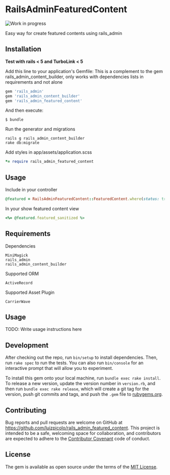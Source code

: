 # RailsAdminFeaturedContent

![Work in progress](http://messages.hellobits.com/warning.svg?message=Work%20in%20progress)

Easy way for create featured contents using rails_admin

## Installation

**Test with rails < 5 and TurboLink < 5**

Add this line to your application's Gemfile:
This is a complement to the gem rails_admin_content_builder, only works with dependencies lists in requirements and not alone

```ruby
gem 'rails_admin'
gem 'rails_admin_content_builder'
gem 'rails_admin_featured_content'
```

And then execute:

    $ bundle

Run the generator and migrations

    rails g rails_admin_content_builder
    rake db:migrate

Add styles in app/assets/application.scss

```ruby
*= require rails_admin_featured_content
```

## Usage

Include in your controller

```ruby
@featured = RailsAdminFeaturedContent::FeaturedContent.where(status: true).first
```

In your show featured content view

```ruby
<%= @featured.featured_sanitized %>
```

## Requirements

Dependencies

    MiniMagick
    rails_admin
    rails_admin_content_builder

Supported ORM

    ActiveRecord

Supported Asset Plugin

    CarrierWave


## Usage

TODO: Write usage instructions here

## Development

After checking out the repo, run `bin/setup` to install dependencies. Then, run `rake spec` to run the tests. You can also run `bin/console` for an interactive prompt that will allow you to experiment.

To install this gem onto your local machine, run `bundle exec rake install`. To release a new version, update the version number in `version.rb`, and then run `bundle exec rake release`, which will create a git tag for the version, push git commits and tags, and push the `.gem` file to [rubygems.org](https://rubygems.org).

## Contributing

Bug reports and pull requests are welcome on GitHub at https://github.com/luizpicolo/rails_admin_featured_content. This project is intended to be a safe, welcoming space for collaboration, and contributors are expected to adhere to the [Contributor Covenant](http://contributor-covenant.org) code of conduct.


## License

The gem is available as open source under the terms of the [MIT License](http://opensource.org/licenses/MIT).
